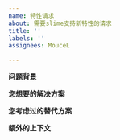 ```yaml
---
name: 特性请求
about: 需要slime支持新特性的请求
title: ''
labels: ''
assignees: MouceL

---
```


**问题背景**

**您想要的解决方案**

**您考虑过的替代方案**

**额外的上下文**
